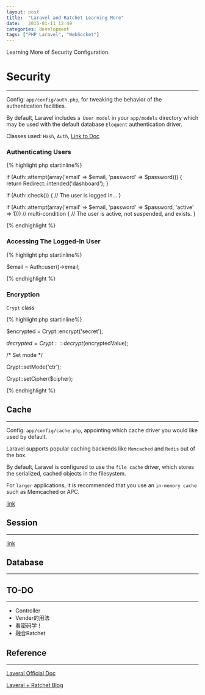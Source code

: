 ```yaml
---
layout: post
title:  "Laravel and Ratchet Learning More"
date:   2015-01-11 12:49
categories: development
tags: ["PHP Laravel", "WebSocket"]
---
```


Learning More of Security Configuration.

# Security
------

Config: `app/config/auth.php`, for tweaking the behavior of the authentication facilities.

By default, Laravel includes `a User model` in your `app/models` directory which may be used with the default database `Eloquent` authentication driver.

Classes used: `Hash`, `Auth`, [Link to Doc](http://laravel.com/docs/4.2/securit)

### Authenticating Users

{% highlight php startinline%}

if (Auth::attempt(array('email' => $email, 'password' => $password)))
{
    return Redirect::intended('dashboard');
}

if (Auth::check())
{
    // The user is logged in...
}

if (Auth::attempt(array('email' => $email, 'password' => $password, 'active' => 1))) // multi-condition
{
    // The user is active, not suspended, and exists.
}

{% endhighlight %}

### Accessing The Logged-In User

{% highlight php startinline%}

$email = Auth::user()->email;

{% endhighlight %}

### Encryption

`Crypt` class

{% highlight php startinline%}

$encrypted = Crypt::encrypt('secret');

$decrypted = Crypt::decrypt($encryptedValue);

/* Set mode */

Crypt::setMode('ctr');

Crypt::setCipher($cipher);

{% endhighlight %}


## Cache
------

Config: `app/config/cache.php`, appointing which cache driver you would like used by default.

Laravel supports popular caching backends like `Memcached` and `Redis` out of the box.

By default, Laravel is configured to use the `file cache` driver, which stores the serialized, cached objects in the filesystem. 

For `larger` applications, it is recommended that you use an `in-memory cache` such as Memcached or APC.


[link](http://laravel.com/docs/4.2/cache)

## Session
------
[link](http://laravel.com/docs/4.2/session)

## Database
------

## TO-DO
------

* Controller
* Vender的用法
* 看密码学！
* 融合Ratchet

## Reference
------

[Laveral Official Doc](http://laravel.com/docs/4.2/lifecycle)

[Laveral + Ratchet Blog](https://medium.com/laravel-4/laravel-4-real-time-chat-eaa550829538)